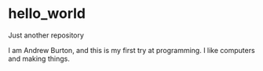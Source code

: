 # hello_world
Just another repository


I am Andrew Burton, and this is my first try at programming. I like computers and making things.
